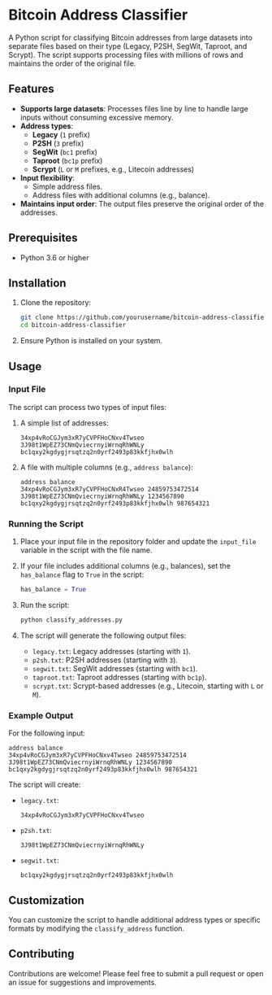 
# Bitcoin Address Classifier

A Python script for classifying Bitcoin addresses from large datasets into separate files based on their type (Legacy, P2SH, SegWit, Taproot, and Scrypt). The script supports processing files with millions of rows and maintains the order of the original file.

## Features

- **Supports large datasets**: Processes files line by line to handle large inputs without consuming excessive memory.
- **Address types**:
  - **Legacy** (`1` prefix)
  - **P2SH** (`3` prefix)
  - **SegWit** (`bc1` prefix)
  - **Taproot** (`bc1p` prefix)
  - **Scrypt** (`L` or `M` prefixes, e.g., Litecoin addresses)
- **Input flexibility**:
  - Simple address files.
  - Address files with additional columns (e.g., balance).
- **Maintains input order**: The output files preserve the original order of the addresses.

## Prerequisites

- Python 3.6 or higher

## Installation

1. Clone the repository:
   ```bash
   git clone https://github.com/yourusername/bitcoin-address-classifier.git
   cd bitcoin-address-classifier
   ```

2. Ensure Python is installed on your system.

## Usage

### Input File

The script can process two types of input files:
1. A simple list of addresses:
   ```
   34xp4vRoCGJym3xR7yCVPFHoCNxv4Twseo
   3J98t1WpEZ73CNmQviecrnyiWrnqRhWNLy
   bc1qxy2kgdygjrsqtzq2n0yrf2493p83kkfjhx0wlh
   ```

2. A file with multiple columns (e.g., `address balance`):
   ```
   address balance
   34xp4vRoCGJym3xR7yCVPFHoCNxR4Twseo 24859753472514
   3J98t1WpEZ73CNmQviecrnyiWrnqRhWNLy 1234567890
   bc1qxy2kgdygjrsqtzq2n0yrf2493p83kkfjhx0wlh 987654321
   ```

### Running the Script

1. Place your input file in the repository folder and update the `input_file` variable in the script with the file name.

2. If your file includes additional columns (e.g., balances), set the `has_balance` flag to `True` in the script:
   ```python
   has_balance = True
   ```

3. Run the script:
   ```bash
   python classify_addresses.py
   ```

4. The script will generate the following output files:
   - `legacy.txt`: Legacy addresses (starting with `1`).
   - `p2sh.txt`: P2SH addresses (starting with `3`).
   - `segwit.txt`: SegWit addresses (starting with `bc1`).
   - `taproot.txt`: Taproot addresses (starting with `bc1p`).
   - `scrypt.txt`: Scrypt-based addresses (e.g., Litecoin, starting with `L` or `M`).

### Example Output

For the following input:
```
address balance
34xp4vRoCGJym3xR7yCVPFHoCNxv4Twseo 24859753472514
3J98t1WpEZ73CNmQviecrnyiWrnqRhWNLy 1234567890
bc1qxy2kgdygjrsqtzq2n0yrf2493p83kkfjhx0wlh 987654321
```

The script will create:
- `legacy.txt`:
  ```
  34xp4vRoCGJym3xR7yCVPFHoCNxv4Twseo
  ```
- `p2sh.txt`:
  ```
  3J98t1WpEZ73CNmQviecrnyiWrnqRhWNLy
  ```
- `segwit.txt`:
  ```
  bc1qxy2kgdygjrsqtzq2n0yrf2493p83kkfjhx0wlh
  ```

## Customization

You can customize the script to handle additional address types or specific formats by modifying the `classify_address` function.


## Contributing

Contributions are welcome! Please feel free to submit a pull request or open an issue for suggestions and improvements.
